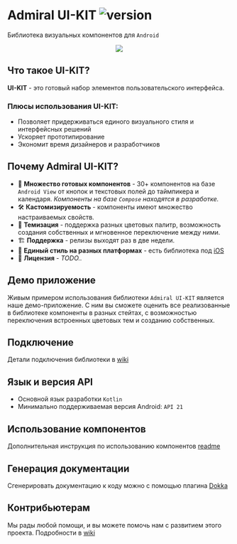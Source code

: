 

# Admiral UI-KIT ![version](https://img.shields.io/badge/dynamic/json.svg?label=release&url=https://raw.githubusercontent.com/admiral-team/admiralui-android/main/version.json&query=$.external_version)

Библиотека визуальных компонентов для `Android`

<p align="center">
<img src="/docs/readme-preview.png?raw=true" align="middle">
</p>

## Что такое UI-KIT?
**UI-KIT** - это готовый набор элементов пользовательского интерфейса. 

### Плюсы использования UI-KIT:
- Позволяет придерживаться единого визуального стиля и интерфейсных решений
- Ускоряет прототипирование
- Экономит время дизайнеров и разработчиков

## Почему Admiral UI-KIT?

- 💎 **Множество готовых компонентов** - 30+ компонентов на базе `Android View` от кнопок и текстовых полей до таймпикера и календаря. *Компоненты на базе `Compose` находятся в разработке.*
- 🛠 **Кастомизируемость** - компоненты имеют множество настраиваемых свойств.
- 🎨 **Темизация** - поддержка разных цветовых палитр, возможность создания собственных и мгновенное переключение между ними.
- 🏗 **Поддержка** - релизы выходят раз в две недели.
- 📱 **Единый стиль на разных платформах** - есть библиотека под [iOS](https://github.com/admiral-team/admiralui-ios)
- 📄 **Лицензия** - *TODO..*

## Демо приложение
Живым примером использования библиотеки `Admiral UI-KIT` является наше демо-приложение. С ним вы сможете оценить все реализованные в библиотеке компоненты в разных стейтах, с возможностью переключения встроенных цветовых тем и созданию собственных.

## Подключение
Детали подключения библиотеки в [wiki]([https://github.com/admiral-team/admiralui-android/wiki/%D0%9F%D0%BE%D0%B4%D0%BA%D0%BB%D1%8E%D1%87%D0%B5%D0%BD%D0%B8%D0%B5-%D1%80%D0%B5%D0%BF%D0%BE%D0%B7%D0%B8%D1%82%D0%BE%D1%80%D0%B8%D1%8F](https://github.com/admiral-team/admiralui-ios/wiki/Подключение-репозитория))

## Язык и версия API
- Основной язык разработки `Kotlin`
- Минимально поддерживаемая версия Android: `API 21`

## Использование компонентов
Дополнительная инструкция по использованию компонентов [readme](docs/COMPONENTS_USAGE.md)

## Генерация документации 
Сгенерировать документацию к коду можно с помощью плагина [Dokka](https://github.com/Kotlin/dokka)

## Контрибьютерам
Мы рады любой помощи, и вы можете помочь нам с развитием этого проекта. Подробности в [wiki](https://github.com/admiral-team/admiralui-android/wiki/%D0%9A%D0%BE%D0%BD%D1%82%D1%80%D0%B8%D0%B1%D1%8C%D1%8E%D1%82%D0%B5%D1%80%D0%B0%D0%BC)
